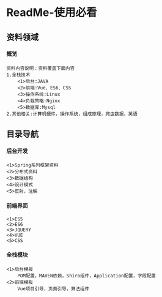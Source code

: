 # ReadMe-使用必看

## 资料领域

#### 概览

```
资料内容说明：资料覆盖下面内容
1.全栈技术
	<1>后台:JAVA
	<2>前端:Vue、ES6、CSS
	<3>操作系统:Linux
	<4>负载策略:Nginx
	<5>数据库:Mysql
2.其他相关:计算机硬件，操作系统，组成原理，爬虫数据，英语
```

## 目录导航

#### 后台开发

```
<1>Spring系列框架资料
<2>分布式资料
<3>数据结构
<4>设计模式
<5>反射，注解

```



#### 前端界面

```
<1>ES5
<2>ES6
<3>JQUERY
<4>VUE
<5>CSS
```

#### 全栈模块

```
<1>后台模板
	POM配置，MAVEN依赖，Shiro组件，Application配置，字段配置
<2>前端模板
	Vue项目引导，页面引导，算法组件
```

